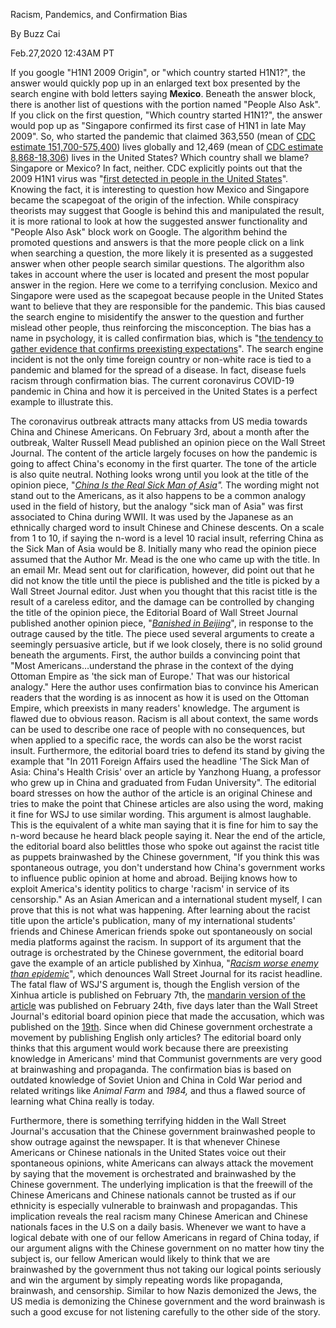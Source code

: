 Racism, Pandemics, and Confirmation Bias

By Buzz Cai

Feb.27,2020 12:43AM PT

If you google &quot;H1N1 2009 Origin&quot;, or &quot;which country started H1N1?&quot;, the answer would quickly pop up in an enlarged text box presented by the search engine with bold letters saying **Mexico**. Beneath the answer block, there is another list of questions with the portion named &quot;People Also Ask&quot;. If you click on the first question, &quot;Which country started H1N1?&quot;, the answer would pop up as &quot;Singapore confirmed its first case of H1N1 in late May 2009&quot;. So, who started the pandemic that claimed 363,550 (mean of [CDC estimate 151,700-575,400](https://www.cdc.gov/flu/spotlights/pandemic-global-estimates.htm)) lives globally and 12,469 (mean of [CDC estimate 8,868-18,306](https://www.cdc.gov/h1n1flu/estimates_2009_h1n1.htm)) lives in the United States? Which country shall we blame? Singapore or Mexico? In fact, neither. CDC explicitly points out that the 2009 H1N1 virus was &quot;[first detected in people in the United States](https://www.cdc.gov/h1n1flu/information_h1n1_virus_qa.htm#a)&quot;. Knowing the fact, it is interesting to question how Mexico and Singapore became the scapegoat of the origin of the infection. While conspiracy theorists may suggest that Google is behind this and manipulated the result, it is more rational to look at how the suggested answer functionality and &quot;People Also Ask&quot; block work on Google. The algorithm behind the promoted questions and answers is that the more people click on a link when searching a question, the more likely it is presented as a suggested answer when other people search similar questions. The algorithm also takes in account where the user is located and present the most popular answer in the region. Here we come to a terrifying conclusion. Mexico and Singapore were used as the scapegoat because people in the United States want to believe that they are responsible for the pandemic. This bias caused the search engine to misidentify the answer to the question and further mislead other people, thus reinforcing the misconception. The bias has a name in psychology, it is called confirmation bias, which is &quot;[the tendency to gather evidence that confirms preexisting expectations](https://dictionary.apa.org/confirmation-bias)&quot;. The search engine incident is not the only time foreign country or non-white race is tied to a pandemic and blamed for the spread of a disease. In fact, disease fuels racism through confirmation bias. The current coronavirus COVID-19 pandemic in China and how it is perceived in the United States is a perfect example to illustrate this.

The coronavirus outbreak attracts many attacks from US media towards China and Chinese Americans. On February 3rd, about a month after the outbreak, Walter Russell Mead published an opinion piece on the Wall Street Journal. The content of the article largely focuses on how the pandemic is going to affect China&#39;s economy in the first quarter. The tone of the article is also quite neutral. Nothing looks wrong until you look at the title of the opinion piece, &quot;[_China Is the Real Sick Man of Asia_](https://www.wsj.com/articles/china-is-the-real-sick-man-of-asia-11580773677#comments_sector)_&quot;._ The wording might not stand out to the Americans, as it also happens to be a common analogy used in the field of history, but the analogy &quot;sick man of Asia&quot; was first associated to China during WWII. It was used by the Japanese as an ethnically charged word to insult Chinese and Chinese descents. On a scale from 1 to 10, if saying the n-word is a level 10 racial insult, referring China as the Sick Man of Asia would be 8. Initially many who read the opinion piece assumed that the Author Mr. Mead is the one who came up with the title. In an email Mr. Mead sent out for clarification, however, did point out that he did not know the title until the piece is published and the title is picked by a Wall Street Journal editor. Just when you thought that this racist title is the result of a careless editor, and the damage can be controlled by changing the title of the opinion piece, the Editorial Board of Wall Street Journal published another opinion piece, &quot;[_Banished in Beijing_](https://www.wsj.com/articles/banished-in-beijing-11582157934#comments_sector)&quot;, in response to the outrage caused by the title. The piece used several arguments to create a seemingly persuasive article, but if we look closely, there is no solid ground beneath the arguments. First, the author builds a convincing point that &quot;Most Americans…understand the phrase in the context of the dying Ottoman Empire as &#39;the sick man of Europe.&#39; That was our historical analogy.&quot; Here the author uses confirmation bias to convince his American readers that the wording is as innocent as how it is used on the Ottoman Empire, which preexists in many readers&#39; knowledge. The argument is flawed due to obvious reason. Racism is all about context, the same words can be used to describe one race of people with no consequences, but when applied to a specific race, the words can also be the worst racist insult. Furthermore, the editorial board tries to defend its stand by giving the example that &quot;In 2011 Foreign Affairs used the headline &#39;The Sick Man of Asia: China&#39;s Health Crisis&#39; over an article by Yanzhong Huang, a professor who grew up in China and graduated from Fudan University&quot;. The editorial board stresses on how the author of the article is an original Chinese and tries to make the point that Chinese articles are also using the word, making it fine for WSJ to use similar wording. This argument is almost laughable. This is the equivalent of a white man saying that it is fine for him to say the n-word because he heard black people saying it. Near the end of the article, the editorial board also belittles those who spoke out against the racist title as puppets brainwashed by the Chinese government, &quot;If you think this was spontaneous outrage, you don&#39;t understand how China&#39;s government works to influence public opinion at home and abroad. Beijing knows how to exploit America&#39;s identity politics to charge &#39;racism&#39; in service of its censorship.&quot; As an Asian American and a international student myself, I can prove that this is not what was happening. After learning about the racist title upon the article&#39;s publication, many of my international students&#39; friends and Chinese American friends spoke out spontaneously on social media platforms against the racism. In support of its argument that the outrage is orchestrated by the Chinese government, the editorial board gave the example of an article published by Xinhua, &quot;[_Racism worse enemy than epidemic_](http://www.xinhuanet.com/english/2020-02/07/c_138764381.htm)&quot;, which denounces Wall Street Journal for its racist headline. The fatal flaw of WSJ&#39;S argument is, though the English version of the Xinhua article is published on February 7th, the [mandarin version of the article](http://www.xinhuanet.com/2020-02/24/c_1125619151.htm) was published on February 24th, five days later than the Wall Street Journal&#39;s editorial board opinion piece that made the accusation, which was published on the [19th](https://www.wsj.com/articles/banished-in-beijing-11582157934#comments_sector). Since when did Chinese government orchestrate a movement by publishing English only articles? The editorial board only thinks that this argument would work because there are preexisting knowledge in Americans&#39; mind that Communist governments are very good at brainwashing and propaganda. The confirmation bias is based on outdated knowledge of Soviet Union and China in Cold War period and related writings like _Animal Farm_ and _1984,_ and thus a flawed source of learning what China really is today.

Furthermore, there is something terrifying hidden in the Wall Street Journal&#39;s accusation that the Chinese government brainwashed people to show outrage against the newspaper. It is that whenever Chinese Americans or Chinese nationals in the United States voice out their spontaneous opinions, white Americans can always attack the movement by saying that the movement is orchestrated and brainwashed by the Chinese government. The underlying implication is that the freewill of the Chinese Americans and Chinese nationals cannot be trusted as if our ethnicity is especially vulnerable to brainwash and propagandas. This implication reveals the real racism many Chinese American and Chinese nationals faces in the U.S on a daily basis. Whenever we want to have a logical debate with one of our fellow Americans in regard of China today, if our argument aligns with the Chinese government on no matter how tiny the subject is, our fellow American would likely to think that we are brainwashed by the government thus not taking our logical points seriously and win the argument by simply repeating words like propaganda, brainwash, and censorship. Similar to how Nazis demonized the Jews, the US media is demonizing the Chinese government and the word brainwash is such a good excuse for not listening carefully to the other side of the story.
